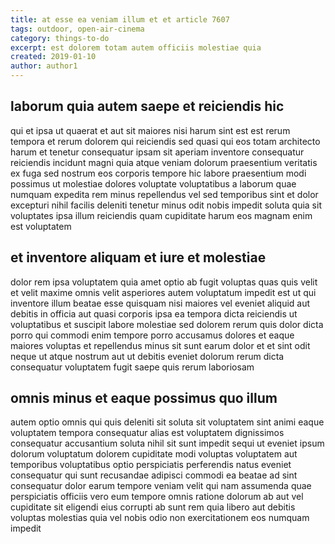 ```yaml
---
title: at esse ea veniam illum et et article 7607
tags: outdoor, open-air-cinema
category: things-to-do
excerpt: est dolorem totam autem officiis molestiae quia
created: 2019-01-10
author: author1
---
```


## laborum quia autem saepe et reiciendis hic

qui et ipsa ut quaerat et aut sit maiores nisi harum sint est est rerum tempora et rerum dolorem qui reiciendis sed quasi qui eos totam architecto harum et tenetur consequatur ipsam sit aperiam inventore consequatur reiciendis incidunt magni quia atque veniam dolorum praesentium veritatis ex fuga sed nostrum eos corporis tempore hic labore praesentium modi possimus ut molestiae dolores voluptate voluptatibus a laborum quae numquam expedita rem minus repellendus vel sed temporibus sint et dolor excepturi nihil facilis deleniti tenetur minus odit nobis impedit soluta quia sit voluptates ipsa illum reiciendis quam cupiditate harum eos magnam enim est voluptatem

## et inventore aliquam et iure et molestiae

dolor rem ipsa voluptatem quia amet optio ab fugit voluptas quas quis velit et velit maxime omnis velit asperiores autem voluptatum impedit est ut qui inventore illum beatae esse quisquam nisi maiores vel eveniet aliquid aut debitis in officia aut quasi corporis ipsa ea tempora dicta reiciendis ut voluptatibus et suscipit labore molestiae sed dolorem rerum quis dolor dicta porro qui commodi enim tempore porro accusamus dolores et eaque maiores voluptas et repellendus minus sit sunt earum dolor et et sint odit neque ut atque nostrum aut ut debitis eveniet dolorum rerum dicta consequatur voluptatem fugit saepe quis rerum laboriosam

## omnis minus et eaque possimus quo illum

autem optio omnis qui quis deleniti sit soluta sit voluptatem sint animi eaque voluptatem tempora consequatur alias est voluptatem dignissimos consequatur accusantium soluta nihil sit sunt impedit sequi ut eveniet ipsum dolorum voluptatum dolorem cupiditate modi voluptas voluptatem aut temporibus voluptatibus optio perspiciatis perferendis natus eveniet consequatur qui sunt recusandae adipisci commodi ea beatae ad sint consequatur dolor earum tempore veniam velit qui nam assumenda quae perspiciatis officiis vero eum tempore omnis ratione dolorum ab aut vel cupiditate sit eligendi eius corrupti ab sunt rem quia libero aut debitis voluptas molestias quia vel nobis odio non exercitationem eos numquam impedit
